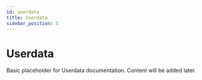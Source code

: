 ```yaml
---
id: userdata
title: Userdata
sidebar_position: 5
---
```


# Userdata

Basic placeholder for Userdata documentation. Content will be added later. 